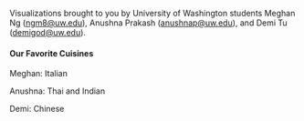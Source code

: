 Visualizations brought to you by University of Washington students Meghan Ng (ngm8@uw.edu), Anushna Prakash (anushnap@uw.edu), and Demi Tu (demigod@uw.edu).


#### **Our Favorite Cuisines**

Meghan: Italian

Anushna: Thai and Indian

Demi: Chinese
